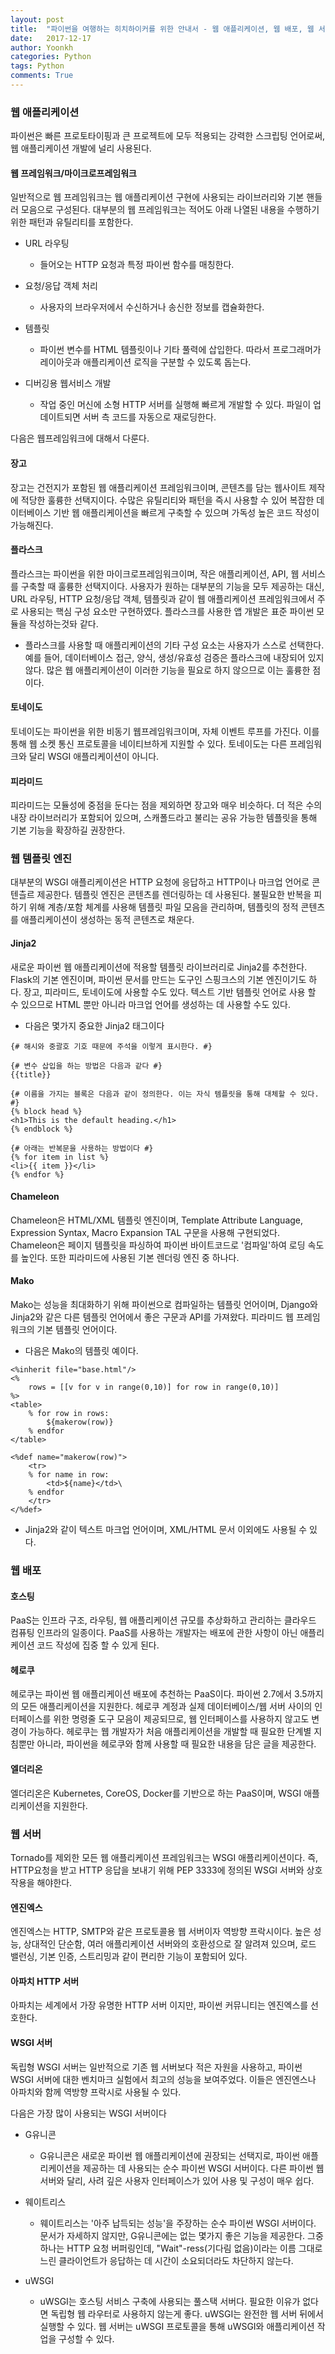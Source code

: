 ```yaml
---
layout: post
title:  "파이썬을 여행하는 히치하이커를 위한 안내서 - 웹 애플리케이션, 웹 배포, 웹 서버"
date:   2017-12-17
author: Yoonkh
categories: Python
tags: Python
comments: True
---
```


### 웹 애플리케이션 

파이썬은 빠른 프로토타이핑과 큰 프로젝트에 모두 적용되는 강력한 스크립팅 언어로써, 웹 애플리케이션 개발에 널리 사용된다. 

#### 웹 프레임워크/마이크로프레임워크

일반적으로 웹 프레임워크는 웹 애플리케이션 구현에 사용되는 라이브러리와 기본 핸들러 모음으로 구성된다. 대부분의 웹 프레임워크는 적어도 아래 나열된 내용을 수행하기 위한 패턴과 유틸리티를 포함한다. 

- URL 라우팅

	- 들어오는 HTTP 요청과 특정 파이썬 함수를 매칭한다. 

- 요청/응답 객체 처리 

	- 사용자의 브라우저에서 수신하거나 송신한 정보를 캡슐화한다.

- 템플릿

	- 파이썬 변수를 HTML 템플릿이나 기타 풀력에 삽입한다. 따라서 프로그래머가 레이아웃과 애플리케이션 로직을 구분할 수 있도록 돕는다. 

- 디버깅용 웹서비스 개발 

	- 작업 중인 머신에 소형 HTTP 서버를 실행해 빠르게 개발할 수 있다. 파일이 업데이트되면 서버 측 코드를 자동으로 재로딩한다. 

다음은 웹프레임워크에 대해서 다룬다.

#### 장고 

장고는 건전지가 포함된 웹 애플리케이션 프레임워크이며, 콘텐츠를 담는 웹사이트 제작에 적당한 훌륭한 선택지이다. 수많은 유틸리티와 패턴을 즉시 사용할 수 있어 복잡한 데이터베이스 기반 웹 애플리케이션을 빠르게 구축할 수 있으며 가독성 높은 코드 작성이 가능해진다. 

#### 플라스크

플라스크는 파이썬을 위한 마이크로프레임워크이며, 작은 애플리케이션, API, 웹 서비스를 구축할 때 훌륭한 선택지이다. 사용자가 원하는 대부분의 기능을 모두 제공하는 대신, URL 라우팅, HTTP 요청/응답 객체, 템플릿과 같이 웹 애플리케이션 프레임워크에서 주로 사용되는 핵심 구성 요소만 구현하였다. 플라스크를 사용한 앱 개발은 표준 파이썬 모듈을 작성하는것돠 같다. 

- 플라스크를 사용할 때 애플리케이션의 기타 구성 요소는 사용자가 스스로 선택한다. 예를 들어, 데이터베이스 접근, 양식, 생성/유효성 검증은 플라스크에 내장되어 있지 않다. 많은 웹 애플리케이션이 이러한 기능을 필요로 하지 않으므로 이는 훌륭한 점이다. 

#### 토네이도 

토네이도는 파이썬을 위한 비동기 웹프레임워크이며, 자체 이벤트 루프를 가진다. 이를 통해 웹 소켓 통신 프로토콜을 네이티브하게 지원할 수 있다. 토네이도는 다른 프레임워크와 달리 WSGI 애플리케이션이 아니다. 

#### 피라미드 

피라미드는 모듈성에 중점을 둔다는 점을 제외하면 장고와 매우 비슷하다. 더 적은 수의 내장 라이브러리가 포함되어 있으며, 스캐폴드라고 불리는 공유 가능한 템플릿을 통해 기본 기능을 확장하길 권장한다. 

### 웹 템플릿 엔진

대부분의 WSGI 애플리케이션은 HTTP 요청에 응답하고 HTTP이나 마크업 언어로 콘텐츨르 제공한다. 템플릿 엔진은 콘텐츠를 렌더링하는 데 사용된다. 불필요한 반복을 피하기 위해 계층/포함 체계를 사용해 템플릿 파일 모음을 관리하며, 템플릿의 정적 콘텐츠를 애플리케이션이 생성하는 동적 콘텐츠로 채운다. 

#### Jinja2	

새로운 파이썬 웹 애플리케이션에 적용할 템플릿 라이브러리로 Jinja2를 추천한다. Flask의 기본 엔진이며, 파이썬 문서를 만드는 도구인 스핑크스의 기본 엔진이기도 하다. 장고, 피라미드, 토네이도에 사용할 수도 있다. 텍스트 기반 템플릿 언어로 사용 할 수 있으므로 HTML 뿐만 아니라 마크업 언어를 생성하는 데 사용할 수도 있다. 

- 다음은 몇가지 중요한 Jinja2 태그이다 

```
{# 해시와 중괄호 기호 때문에 주석을 이렇게 표시한다. #}

{# 변수 삽입을 하는 방법은 다음과 같다 #}
{{title}}

{# 이름을 가지는 블록은 다음과 같이 정의한다. 이는 자식 템플릿을 통해 대체할 수 있다. #}
{% block head %}
<h1>This is the default heading.</h1>
{% endblock %}

{# 아래는 반복문을 사용하는 방법이다 #}
{% for item in list %}
<li>{{ item }}</li>
{% endfor %}
```

#### Chameleon

Chameleon은 HTML/XML 템플릿 엔진이며, Template Attribute Language, Expression Syntax, Macro Expansion TAL 구문을 사용해 구현되었다. Chameleon은 페이지 템플릿을 파싱하여 파이썬 바이트코드로 '컴파일'하여 로딩 속도를 높인다. 또한 피라미드에 사용된 기본 렌더링 엔진 중 하나다.

#### Mako 

Mako는 성능을 최대화하기 위해 파이썬으로 컴파일하는 템플릿 언어이며, Django와 Jinja2와 같은 다른 템플릿 언어에서 좋은 구문과 API를 가져왔다. 피라미드 웹 프레임워크의 기본 템플릿 언어이다.

- 다음은 Mako의 템플릿 예이다. 

```
<%inherit file="base.html"/>
<%
    rows = [[v for v in range(0,10)] for row in range(0,10)]
%>
<table>
    % for row in rows:
        ${makerow(row)}
    % endfor
</table>

<%def name="makerow(row)">
    <tr>
    % for name in row:
        <td>${name}</td>\
    % endfor
    </tr>
</%def>
```

- Jinja2와 같이 텍스트 마크업 언어이며, XML/HTML 문서 이외에도 사용될 수 있다. 

### 웹 배포 

#### 호스팅 

PaaS는 인프라 구조, 라우팅, 웹 애플리케이션 규모를 추상화하고 관리하는 클라우드 컴퓨팅 인프라의 일종이다. PaaS를 사용하는 개발자는 배포에 관한 사항이 아닌 애플리케이션 코드 작성에 집중 할 수 있게 된다. 

#### 헤로쿠

헤로쿠는 파이썬 웹 애플리케이션 배포에 추천하는 PaaS이다. 파이썬 2.7에서 3.5까지의 모든 애플리케이션을 지원한다. 헤로쿠 계정과 실제 데이터베이스/웹 서버 사이의 인터페이스를 위한 명령줄 도구 모음이 제공되므로, 웹 인터페이스를 사용하지 않고도 변경이 가능하다. 헤로쿠는 웹 개발자가 처음 애플리케이션을 개발할 때 필요한 단계별 지침뿐만 아니라, 파이썬을 헤로쿠와 함께 사용할 때 필요한 내용을 담은 글을 제공한다. 

#### 엘더리온

엘더리온은 Kubernetes, CoreOS, Docker를 기반으로 하는 PaaS이며, WSGI 애플리케이션을 지원한다. 

### 웹 서버 

Tornado를 제외한 모든 웹 애플리케이션 프레임워크는 WSGI 애플리케이션이다. 즉, HTTP요청을 받고 HTTP 응답을 보내기 위해 PEP 3333에 정의된 WSGI 서버와 상호작용을 해야한다. 

#### 엔진엑스

엔진엑스는 HTTP, SMTP와 같은 프로토콜용 웹 서버이자 역방향 프락시이다. 높은 성능, 상대적인 단순함, 여러 애플리케이션 서버와의 호환성으로 잘 알려져 있으며, 로드 밸런싱, 기본 인증, 스트리밍과 같이 편리한 기능이 포함되어 있다. 

#### 아파치 HTTP 서버 

아파치는 세계에서 가장 유명한 HTTP 서버 이지만, 파이썬 커뮤니티는 엔진엑스를 선호한다. 

#### WSGI 서버

독립형 WSGI 서버는 일반적으로 기존 웹 서버보다 적은 자원을 사용하고, 파이썬 WSGI 서버에 대한 벤치마크 실험에서 최고의 성능을 보여주었다. 이들은 엔진엔스나 아파치와 함께 역방향 프락시로 사용될 수 있다. 

다음은 가장 많이 사용되는 WSGI 서버이다 

- G유니콘

	- G유니콘은 새로운 파이썬 웹 애플리케이션에 권장되는 선택지로, 파이썬 애플리케이션을 제공하는 데 사용되는 순수 파이썬 WSGI 서버이다. 다른 파이썬 웹 서버와 달리, 사려 깊은 사용자 인터페이스가 있어 사용 및 구성이 매우 쉽다. 

- 웨이트리스 

	- 웨이트리스는 '아주 납득되는 성능'을 주장하는 순수 파이썬 WSGI 서버이다. 문서가 자세하지 않지만, G유니콘에는 없는 몇가지 좋은 기능을 제공한다. 그중 하나는 HTTP 요청 버퍼링인데, "Wait"-ress(기다림 없음)이라는 이름 그대로 느린 클라이언트가 응답하는 데 시간이 소요되더라도 차단하지 않는다. 

- uWSGI

	- uWSGI는 호스팅 서비스 구축에 사용되는 풀스택 서버다. 필요한 이유가 없다면 독립형 웹 라우터로 사용하지 않는게 좋다. uWSGI는 완전한 웹 서버 뒤에서 실행할 수 있다. 웹 서버는 uWSGI 프로토콜을 통해 uWSGI와 애플리케이션 작업을 구성할 수 있다. 
